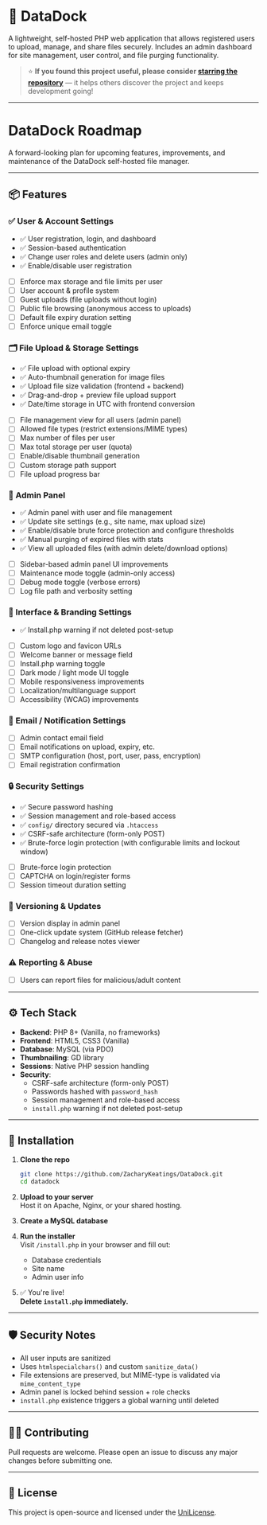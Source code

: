 # 📁 DataDock

A lightweight, self-hosted PHP web application that allows registered users to upload, manage, and share files securely. Includes an admin dashboard for site management, user control, and file purging functionality.

> ⭐ **If you found this project useful, please consider [starring the repository](https://github.com/ZacharyKeatings/DataDock)** — it helps others discover the project and keeps development going!

---

# DataDock Roadmap

A forward-looking plan for upcoming features, improvements, and maintenance of the DataDock self-hosted file manager.

---

## 📦 Features

### ✅ User & Account Settings
- ✅ User registration, login, and dashboard
- ✅ Session-based authentication
- ✅ Change user roles and delete users (admin only)
- ✅ Enable/disable user registration
- [ ] Enforce max storage and file limits per user
- [ ] User account & profile system
- [ ] Guest uploads (file uploads without login)
- [ ] Public file browsing (anonymous access to uploads)
- [ ] Default file expiry duration setting
- [ ] Enforce unique email toggle

### 🗂️ File Upload & Storage Settings
- ✅ File upload with optional expiry
- ✅ Auto-thumbnail generation for image files
- ✅ Upload file size validation (frontend + backend)
- ✅ Drag-and-drop + preview file upload support
- ✅ Date/time storage in UTC with frontend conversion
- [ ] File management view for all users (admin panel)
- [ ] Allowed file types (restrict extensions/MIME types)
- [ ] Max number of files per user
- [ ] Max total storage per user (quota)
- [ ] Enable/disable thumbnail generation
- [ ] Custom storage path support
- [ ] File upload progress bar

### 👑 Admin Panel
- ✅ Admin panel with user and file management
- ✅ Update site settings (e.g., site name, max upload size)
- ✅ Enable/disable brute force protection and configure thresholds
- ✅ Manual purging of expired files with stats
- ✅ View all uploaded files (with admin delete/download options)
- [ ] Sidebar-based admin panel UI improvements
- [ ] Maintenance mode toggle (admin-only access)
- [ ] Debug mode toggle (verbose errors)
- [ ] Log file path and verbosity setting

### 💬 Interface & Branding Settings
- ✅ Install.php warning if not deleted post-setup
- [ ] Custom logo and favicon URLs
- [ ] Welcome banner or message field
- [ ] Install.php warning toggle
- [ ] Dark mode / light mode UI toggle
- [ ] Mobile responsiveness improvements
- [ ] Localization/multilanguage support
- [ ] Accessibility (WCAG) improvements

### 📧 Email / Notification Settings
- [ ] Admin contact email field
- [ ] Email notifications on upload, expiry, etc.
- [ ] SMTP configuration (host, port, user, pass, encryption)
- [ ] Email registration confirmation

### 🔒 Security Settings
- ✅ Secure password hashing
- ✅ Session management and role-based access
- ✅ `config/` directory secured via `.htaccess`
- ✅ CSRF-safe architecture (form-only POST)
- ✅ Brute-force login protection (with configurable limits and lockout window)
- [ ] Brute-force login protection
- [ ] CAPTCHA on login/register forms
- [ ] Session timeout duration setting

### 🔁 Versioning & Updates
- [ ] Version display in admin panel
- [ ] One-click update system (GitHub release fetcher)
- [ ] Changelog and release notes viewer

### ⚠️ Reporting & Abuse
- [ ] Users can report files for malicious/adult content

---

## ⚙️ Tech Stack

- **Backend**: PHP 8+ (Vanilla, no frameworks)
- **Frontend**: HTML5, CSS3 (Vanilla)
- **Database**: MySQL (via PDO)
- **Thumbnailing**: GD library
- **Sessions**: Native PHP session handling
- **Security**:
  - CSRF-safe architecture (form-only POST)
  - Passwords hashed with `password_hash`
  - Session management and role-based access
  - `install.php` warning if not deleted post-setup

---

## 🚀 Installation

1. **Clone the repo**
   ```bash
   git clone https://github.com/ZacharyKeatings/DataDock.git
   cd datadock
   ```

2. **Upload to your server**  
   Host it on Apache, Nginx, or your shared hosting.

3. **Create a MySQL database**

4. **Run the installer**  
   Visit `/install.php` in your browser and fill out:
   - Database credentials
   - Site name
   - Admin user info

5. ✅ You're live!  
   **Delete `install.php` immediately.**

---

## 🛡️ Security Notes

- All user inputs are sanitized
- Uses `htmlspecialchars()` and custom `sanitize_data()`
- File extensions are preserved, but MIME-type is validated via `mime_content_type`
- Admin panel is locked behind session + role checks
- `install.php` existence triggers a global warning until deleted

---

## 🧑‍💻 Contributing

Pull requests are welcome. Please open an issue to discuss any major changes before submitting one.

---

## 📄 License

This project is open-source and licensed under the [UniLicense](LICENSE).
